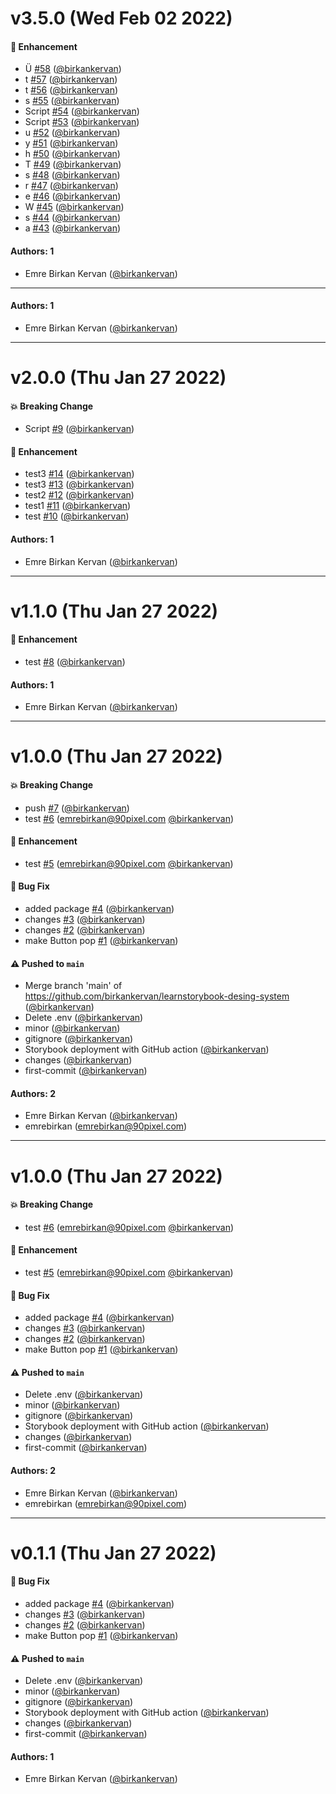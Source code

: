 # v3.5.0 (Wed Feb 02 2022)

#### 🚀 Enhancement

- Ü [#58](https://github.com/birkankervan/learnstorybook-desing-system/pull/58) ([@birkankervan](https://github.com/birkankervan))
- t [#57](https://github.com/birkankervan/learnstorybook-desing-system/pull/57) ([@birkankervan](https://github.com/birkankervan))
- t [#56](https://github.com/birkankervan/learnstorybook-desing-system/pull/56) ([@birkankervan](https://github.com/birkankervan))
- s [#55](https://github.com/birkankervan/learnstorybook-desing-system/pull/55) ([@birkankervan](https://github.com/birkankervan))
- Script [#54](https://github.com/birkankervan/learnstorybook-desing-system/pull/54) ([@birkankervan](https://github.com/birkankervan))
- Script [#53](https://github.com/birkankervan/learnstorybook-desing-system/pull/53) ([@birkankervan](https://github.com/birkankervan))
- u [#52](https://github.com/birkankervan/learnstorybook-desing-system/pull/52) ([@birkankervan](https://github.com/birkankervan))
- y [#51](https://github.com/birkankervan/learnstorybook-desing-system/pull/51) ([@birkankervan](https://github.com/birkankervan))
- h [#50](https://github.com/birkankervan/learnstorybook-desing-system/pull/50) ([@birkankervan](https://github.com/birkankervan))
- T [#49](https://github.com/birkankervan/learnstorybook-desing-system/pull/49) ([@birkankervan](https://github.com/birkankervan))
- s [#48](https://github.com/birkankervan/learnstorybook-desing-system/pull/48) ([@birkankervan](https://github.com/birkankervan))
- r [#47](https://github.com/birkankervan/learnstorybook-desing-system/pull/47) ([@birkankervan](https://github.com/birkankervan))
- e [#46](https://github.com/birkankervan/learnstorybook-desing-system/pull/46) ([@birkankervan](https://github.com/birkankervan))
- W [#45](https://github.com/birkankervan/learnstorybook-desing-system/pull/45) ([@birkankervan](https://github.com/birkankervan))
- s [#44](https://github.com/birkankervan/learnstorybook-desing-system/pull/44) ([@birkankervan](https://github.com/birkankervan))
- a [#43](https://github.com/birkankervan/learnstorybook-desing-system/pull/43) ([@birkankervan](https://github.com/birkankervan))

#### Authors: 1

- Emre Birkan Kervan ([@birkankervan](https://github.com/birkankervan))

---



#### Authors: 1

- Emre Birkan Kervan ([@birkankervan](https://github.com/birkankervan))

---

# v2.0.0 (Thu Jan 27 2022)

#### 💥 Breaking Change

- Script [#9](https://github.com/birkankervan/learnstorybook-desing-system/pull/9) ([@birkankervan](https://github.com/birkankervan))

#### 🚀 Enhancement

- test3 [#14](https://github.com/birkankervan/learnstorybook-desing-system/pull/14) ([@birkankervan](https://github.com/birkankervan))
- test3 [#13](https://github.com/birkankervan/learnstorybook-desing-system/pull/13) ([@birkankervan](https://github.com/birkankervan))
- test2 [#12](https://github.com/birkankervan/learnstorybook-desing-system/pull/12) ([@birkankervan](https://github.com/birkankervan))
- test1 [#11](https://github.com/birkankervan/learnstorybook-desing-system/pull/11) ([@birkankervan](https://github.com/birkankervan))
- test [#10](https://github.com/birkankervan/learnstorybook-desing-system/pull/10) ([@birkankervan](https://github.com/birkankervan))

#### Authors: 1

- Emre Birkan Kervan ([@birkankervan](https://github.com/birkankervan))

---

# v1.1.0 (Thu Jan 27 2022)

#### 🚀 Enhancement

- test [#8](https://github.com/birkankervan/learnstorybook-desing-system/pull/8) ([@birkankervan](https://github.com/birkankervan))

#### Authors: 1

- Emre Birkan Kervan ([@birkankervan](https://github.com/birkankervan))

---

# v1.0.0 (Thu Jan 27 2022)

#### 💥 Breaking Change

- push [#7](https://github.com/birkankervan/learnstorybook-desing-system/pull/7) ([@birkankervan](https://github.com/birkankervan))
- test [#6](https://github.com/birkankervan/learnstorybook-desing-system/pull/6) (emrebirkan@90pixel.com [@birkankervan](https://github.com/birkankervan))

#### 🚀 Enhancement

- test [#5](https://github.com/birkankervan/learnstorybook-desing-system/pull/5) (emrebirkan@90pixel.com [@birkankervan](https://github.com/birkankervan))

#### 🐛 Bug Fix

- added package [#4](https://github.com/birkankervan/learnstorybook-desing-system/pull/4) ([@birkankervan](https://github.com/birkankervan))
- changes [#3](https://github.com/birkankervan/learnstorybook-desing-system/pull/3) ([@birkankervan](https://github.com/birkankervan))
- changes [#2](https://github.com/birkankervan/learnstorybook-desing-system/pull/2) ([@birkankervan](https://github.com/birkankervan))
- make Button pop [#1](https://github.com/birkankervan/learnstorybook-desing-system/pull/1) ([@birkankervan](https://github.com/birkankervan))

#### ⚠️ Pushed to `main`

- Merge branch 'main' of https://github.com/birkankervan/learnstorybook-desing-system ([@birkankervan](https://github.com/birkankervan))
- Delete .env ([@birkankervan](https://github.com/birkankervan))
- minor ([@birkankervan](https://github.com/birkankervan))
- gitignore ([@birkankervan](https://github.com/birkankervan))
- Storybook deployment with GitHub action ([@birkankervan](https://github.com/birkankervan))
- changes ([@birkankervan](https://github.com/birkankervan))
- first-commit ([@birkankervan](https://github.com/birkankervan))

#### Authors: 2

- Emre Birkan Kervan ([@birkankervan](https://github.com/birkankervan))
- emrebirkan (emrebirkan@90pixel.com)

---

# v1.0.0 (Thu Jan 27 2022)

#### 💥 Breaking Change

- test [#6](https://github.com/birkankervan/learnstorybook-desing-system/pull/6) (emrebirkan@90pixel.com [@birkankervan](https://github.com/birkankervan))

#### 🚀 Enhancement

- test [#5](https://github.com/birkankervan/learnstorybook-desing-system/pull/5) (emrebirkan@90pixel.com [@birkankervan](https://github.com/birkankervan))

#### 🐛 Bug Fix

- added package [#4](https://github.com/birkankervan/learnstorybook-desing-system/pull/4) ([@birkankervan](https://github.com/birkankervan))
- changes [#3](https://github.com/birkankervan/learnstorybook-desing-system/pull/3) ([@birkankervan](https://github.com/birkankervan))
- changes [#2](https://github.com/birkankervan/learnstorybook-desing-system/pull/2) ([@birkankervan](https://github.com/birkankervan))
- make Button pop [#1](https://github.com/birkankervan/learnstorybook-desing-system/pull/1) ([@birkankervan](https://github.com/birkankervan))

#### ⚠️ Pushed to `main`

- Delete .env ([@birkankervan](https://github.com/birkankervan))
- minor ([@birkankervan](https://github.com/birkankervan))
- gitignore ([@birkankervan](https://github.com/birkankervan))
- Storybook deployment with GitHub action ([@birkankervan](https://github.com/birkankervan))
- changes ([@birkankervan](https://github.com/birkankervan))
- first-commit ([@birkankervan](https://github.com/birkankervan))

#### Authors: 2

- Emre Birkan Kervan ([@birkankervan](https://github.com/birkankervan))
- emrebirkan (emrebirkan@90pixel.com)

---

# v0.1.1 (Thu Jan 27 2022)

#### 🐛 Bug Fix

- added package [#4](https://github.com/birkankervan/learnstorybook-desing-system/pull/4) ([@birkankervan](https://github.com/birkankervan))
- changes [#3](https://github.com/birkankervan/learnstorybook-desing-system/pull/3) ([@birkankervan](https://github.com/birkankervan))
- changes [#2](https://github.com/birkankervan/learnstorybook-desing-system/pull/2) ([@birkankervan](https://github.com/birkankervan))
- make Button pop [#1](https://github.com/birkankervan/learnstorybook-desing-system/pull/1) ([@birkankervan](https://github.com/birkankervan))

#### ⚠️ Pushed to `main`

- Delete .env ([@birkankervan](https://github.com/birkankervan))
- minor ([@birkankervan](https://github.com/birkankervan))
- gitignore ([@birkankervan](https://github.com/birkankervan))
- Storybook deployment with GitHub action ([@birkankervan](https://github.com/birkankervan))
- changes ([@birkankervan](https://github.com/birkankervan))
- first-commit ([@birkankervan](https://github.com/birkankervan))

#### Authors: 1

- Emre Birkan Kervan ([@birkankervan](https://github.com/birkankervan))
